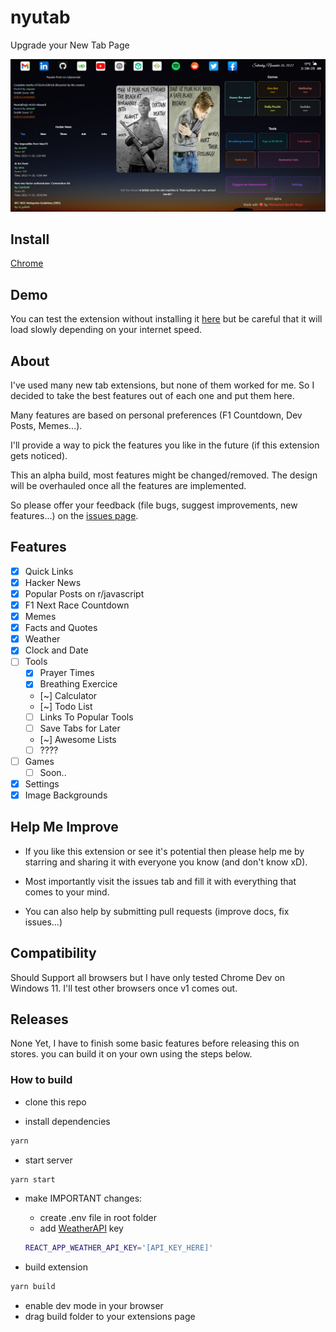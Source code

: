 # nyutab

Upgrade your New Tab Page

![Screenshot](/.github/Assets/screenshot-2v0.8.png)

## Install

[Chrome](https://chrome.google.com/webstore/detail/nyutab/eiikkbmeemdhfgeihpcfaackfofhpebi)

## Demo

You can test the extension without installing it [here](https://nyutab.vercel.app/) but be careful that it will load slowly depending on your internet speed.

## About

I've used many new tab extensions, but none of them worked for me. So I decided to take the best features out of each one and put them here.

Many features are based on personal preferences (F1 Countdown, Dev Posts, Memes...).

I'll provide a way to pick the features you like in the future (if this extension gets noticed).

This an alpha build, most features might be changed/removed. The design will be overhauled once all the features are implemented.

So please offer your feedback (file bugs, suggest improvements, new features...) on the [issues page](https://github.com/mohamedbechirmejri/nyutab/issues).

## Features

- [x] Quick Links
- [x] Hacker News
- [x] Popular Posts on r/javascript
- [x] F1 Next Race Countdown
- [x] Memes
- [x] Facts and Quotes
- [x] Weather
- [x] Clock and Date
- [ ] Tools
  - [x] Prayer Times
  - [x] Breathing Exercice
  - [~] Calculator
  - [~] Todo List
  - [ ] Links To Popular Tools
  - [ ] Save Tabs for Later
  - [~] Awesome Lists
  - [ ] ????
- [ ] Games
  - [ ] Soon..
- [x] Settings
- [x] Image Backgrounds

## Help Me Improve

- If you like this extension or see it's potential then please help me by starring and sharing it with everyone you know (and don't know xD).

- Most importantly visit the issues tab and fill it with everything that comes to your mind.

- You can also help by submitting pull requests (improve docs, fix issues...)

## Compatibility

Should Support all browsers but I have only tested Chrome Dev on Windows 11. I'll test other browsers once v1 comes out.

## Releases

None Yet, I have to finish some basic features before releasing this on stores. you can build it on your own using the steps below.

### How to build

- clone this repo

- install dependencies

```bash
yarn
```

- start server

```bash
yarn start
```

- make IMPORTANT changes:

  - create .env file in root folder
  - add [WeatherAPI](https://weatherapi.com) key

  ```bash
  REACT_APP_WEATHER_API_KEY='[API_KEY_HERE]'
  ```

- build extension

```bash
yarn build
```

- enable dev mode in your browser
- drag build folder to your extensions page
